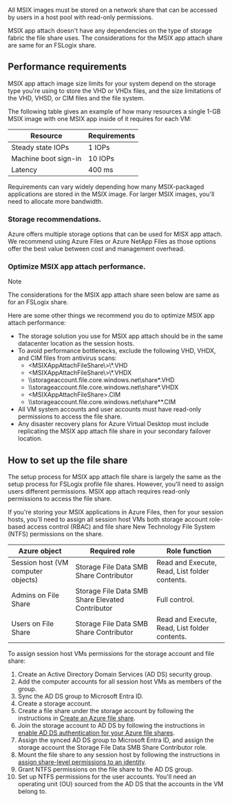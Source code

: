 All MSIX images must be stored on a network share that can be accessed by users in a host pool with read-only permissions.

MSIX app attach doesn't have any dependencies on the type of storage fabric the file share uses. The considerations for the MSIX app attach share are same for an FSLogix share.

## Performance requirements

MSIX app attach image size limits for your system depend on the storage type you're using to store the VHD or VHDx files, and the size limitations of the VHD, VHSD, or CIM files and the file system.

The following table gives an example of how many resources a single 1-GB MSIX image with one MSIX app inside of it requires for each VM:

| **Resource**         | **Requirements** |
| -------------------- | ---------------- |
| Steady state IOPs    | 1 IOPs           |
| Machine boot sign-in | 10 IOPs          |
| Latency              | 400 ms           |

Requirements can vary widely depending how many MSIX-packaged applications are stored in the MSIX image. For larger MSIX images, you'll need to allocate more bandwidth.

### Storage recommendations.

Azure offers multiple storage options that can be used for MISX app attach. We recommend using Azure Files or Azure NetApp Files as those options offer the best value between cost and management overhead.

### Optimize MSIX app attach performance.

> [!NOTE]
> The considerations for the MSIX app attach share seen below are same as for an FSLogix share.

Here are some other things we recommend you do to optimize MSIX app attach performance:

 -  The storage solution you use for MSIX app attach should be in the same datacenter location as the session hosts.
 -  To avoid performance bottlenecks, exclude the following VHD, VHDX, and CIM files from antivirus scans:
     -  &lt;MSIXAppAttachFileShare\\&gt;\\\*.VHD
     -  &lt;MSIXAppAttachFileShare\\&gt;\\\*.VHDX
     -  \\\\storageaccount.file.core.windows.net\\share\*.VHD
     -  \\\\storageaccount.file.core.windows.net\\share\*.VHDX
     -  &lt;MSIXAppAttachFileShare&gt;.CIM
     -  \\\\storageaccount.file.core.windows.net\\share\*\*.CIM
 -  All VM system accounts and user accounts must have read-only permissions to access the file share.
 -  Any disaster recovery plans for Azure Virtual Desktop must include replicating the MSIX app attach file share in your secondary failover location.

## How to set up the file share

The setup process for MSIX app attach file share is largely the same as the setup process for FSLogix profile file shares. However, you'll need to assign users different permissions. MSIX app attach requires read-only permissions to access the file share.

If you're storing your MSIX applications in Azure Files, then for your session hosts, you'll need to assign all session host VMs both storage account role-based access control (RBAC) and file share New Technology File System (NTFS) permissions on the share.

| **Azure object**                   | **Required role**                                | **Role function**                             |
| ---------------------------------- | ------------------------------------------------ | --------------------------------------------- |
| Session host (VM computer objects) | Storage File Data SMB Share Contributor          | Read and Execute, Read, List folder contents. |
| Admins on File Share               | Storage File Data SMB Share Elevated Contributor | Full control.                                 |
| Users on File Share                | Storage File Data SMB Share Contributor          | Read and Execute, Read, List folder contents. |

To assign session host VMs permissions for the storage account and file share:

1.  Create an Active Directory Domain Services (AD DS) security group.
2.  Add the computer accounts for all session host VMs as members of the group.
3.  Sync the AD DS group to Microsoft Entra ID.
4.  Create a storage account.
5.  Create a file share under the storage account by following the instructions in [Create an Azure file share](https://github.com/MicrosoftDocs/azure-docs/blob/master/articles/storage/files/storage-how-to-create-file-share.md).
6.  Join the storage account to AD DS by following the instructions in [enable AD DS authentication for your Azure file shares](https://github.com/MicrosoftDocs/azure-docs/blob/master/articles/storage/files/storage-files-identity-ad-ds-enable.md).
7.  Assign the synced AD DS group to Microsoft Entra ID, and assign the storage account the Storage File Data SMB Share Contributor role.
8.  Mount the file share to any session host by following the instructions in [assign share-level permissions to an identity](https://github.com/MicrosoftDocs/azure-docs/blob/master/articles/storage/files/storage-files-identity-ad-ds-assign-permissions.md).
9.  Grant NTFS permissions on the file share to the AD DS group.
10. Set up NTFS permissions for the user accounts. You'll need an operating unit (OU) sourced from the AD DS that the accounts in the VM belong to.
